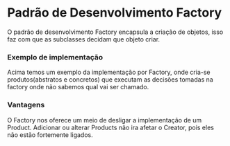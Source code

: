 # Padrão de Desenvolvimento Factory

  O padrão de desenvolvimento Factory encapsula a criação de objetos, isso faz com  que as subclasses decidam que objeto criar.

### Exemplo de implementação

Acima temos um exemplo da implementação por Factory, onde cria-se produtos(abstratos e concretos) que executam as decisões tomadas na factory onde não sabemos qual vai ser chamado.



### Vantagens

O Factory nos oferece um meio de desligar a implementação de um Product. Adicionar ou alterar Products não ira afetar o Creator, pois eles não estão fortemente ligados.
